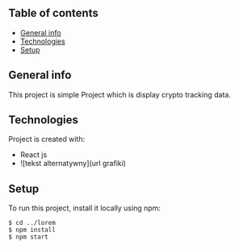 ## Table of contents
* [General info](#general-info)
* [Technologies](#technologies)
* [Setup](#setup)

## General info
This project is simple Project which is display crypto tracking data.
	
## Technologies
Project is created with:
* React js
* ![tekst alternatywny](url grafiki)

	
## Setup
To run this project, install it locally using npm:

```
$ cd ../lorem
$ npm install
$ npm start
```
